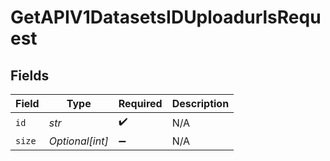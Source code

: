 # GetAPIV1DatasetsIDUploadurlsRequest


## Fields

| Field              | Type               | Required           | Description        |
| ------------------ | ------------------ | ------------------ | ------------------ |
| `id`               | *str*              | :heavy_check_mark: | N/A                |
| `size`             | *Optional[int]*    | :heavy_minus_sign: | N/A                |